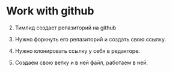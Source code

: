 # Work with github

2. Тимлид создает репазиторий на github

3. Нужно форкнуть его репазиторий и создать свою ссылку.

4. Нужно клонировать ссылку у себя в редакторе.

5. Создаем свою ветку и в ней файл, работаем в ней.